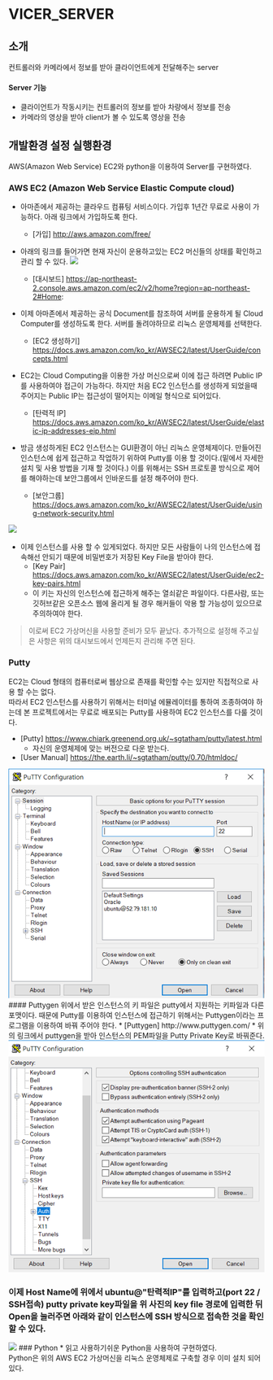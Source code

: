 # VICER_SERVER

## 소개
컨트롤러와 카메라에서 정보를 받아 클라이언트에게 전달해주는 server

#### Server 기능
* 클라이언트가 작동시키는 컨트롤러의 정보를 받아 차량에서 정보를 전송<br/>
* 카메라의 영상을 받아 client가 볼 수 있도록 영상을 전송

## 개발환경 설정 실행환경
AWS(Amazon Web Service) EC2와 python을 이용하여 Server를 구현하였다.

### AWS EC2 (Amazon Web Service Elastic Compute cloud)
* 아마존에서 제공하는 클라우드 컴퓨팅 서비스이다. 가입후 1년간 무료로 사용이 가능하다. 아래 링크에서 가입하도록 한다.
   * [가입] http://aws.amazon.com/free/<br/>
   
* 아래의 링크를 들어가면 현재 자신이 운용하고있는 EC2 머신들의 상태를 확인하고 관리 할 수 있다. 
   <img src="./img/대시보드.jpg">
   * [대시보드] https://ap-northeast-2.console.aws.amazon.com/ec2/v2/home?region=ap-northeast-2#Home:
   
* 이제 아마존에서 제공하는 공식 Document를 참조하여 서버를 운용하게 될 Cloud Computer를 생성하도록 한다. 서버를 돌려야하므로 리눅스 운영체제를 선택한다.
   * [EC2 생성하기] https://docs.aws.amazon.com/ko_kr/AWSEC2/latest/UserGuide/concepts.html
   
* EC2는 Cloud Computing을 이용한 가상 머신으로써 이에 접근 하려면 Public IP를 사용하여야 접근이 가능하다. 하지만 처음 EC2 인스턴스를 생성하게 되었을때 주어지는 Public IP는 접근성이 떨어지는 이메일 형식으로 되어있다.
   * [탄력적 IP] https://docs.aws.amazon.com/ko_kr/AWSEC2/latest/UserGuide/elastic-ip-addresses-eip.html

* 방금 생성하게된 EC2 인스턴스는 GUI환경이 아닌 리눅스 운영체제이다. 만들어진 인스턴스에 쉽게 접근하고 작업하기 위하여 Putty를 이용 할 것이다.(밑에서 자세한 설치 및 사용 방법을 기재 할 것이다.) 이를 위해서는 SSH 프로토콜 방식으로 제어를 해야하는데 보안그룹에서 인바운드를 설정 해주어야 한다.
   * [보안그룹] https://docs.aws.amazon.com/ko_kr/AWSEC2/latest/UserGuide/using-network-security.html
<img src="./img/인바운드2.png">

* 이제 인스턴스를 사용 할 수 있게되었다. 하지만 모든 사람들이 나의 인스턴스에 접속해선 안되기 때문에 비밀번호가 저장된 Key File을 받아야 한다.
   * [Key Pair] https://docs.aws.amazon.com/ko_kr/AWSEC2/latest/UserGuide/ec2-key-pairs.html
   * 이 키는 자신의 인스턴스에 접근하게 해주는 열쇠같은 파일이다. 다른사람, 또는 깃허브같은 오픈소스 웹에 올리게 될 경우 해커들이 악용 할 가능성이 있으므로 주의하여야 한다.

> 이로써 EC2 가상머신을 사용할 준비가 모두 끝났다. 추가적으로 설정해 주고싶은 사항은 위의 대시보드에서 언제든지 관리해 주면 된다.

### Putty
EC2는 Cloud 형태의 컴퓨터로써 웹상으로 존재를 확인할 수는 있지만 직접적으로 사용 할 수는 없다. </br> 따라서 EC2 인스턴스를 사용하기 위해서는 터미널 에뮬레이터를 통하여 조종하여야 하는데 본 프로젝트에서는 무료로 배포되는 Putty를 사용하여 EC2 인스턴스를 다룰 것이다.
* [Putty] https://www.chiark.greenend.org.uk/~sgtatham/putty/latest.html
   * 자신의 운영체제에 맞는 버전으로 다운 받는다.
* [User Manual] https://the.earth.li/~sgtatham/putty/0.70/htmldoc/

<img src="./img/putty.png">
#### Puttygen
위에서 받은 인스턴스의 키 파일은 putty에서 지원하는 키파일과 다른 포맷이다. 때문에 Putty를 이용하여 인스턴스에 접근하기 위해서는 Puttygen이라는 프로그램을 이용하여 바꿔 주어야 한다.
* [Puttygen] http://www.puttygen.com/
* 위의 링크에서 puttygen을 받아 인스턴스의 PEM파일을 Putty Private Key로 바꿔준다.
<img src="./img/puttyGen.png">

### 이제 Host Name에 위에서 ubuntu@"탄력적IP"를 입력하고(port 22 / SSH접속) putty private key파일을 위 사진의 key file 경로에 입력한 뒤 Open을 눌러주면 아래와 같이 인스턴스에 SSH 방식으로 접속한 것을 확인 할 수 있다.
<img src="./img/푸티.jpg">
### Python
* 읽고 사용하기쉬운 Python을 사용하여 구현하였다.<br/>
Python은 위의 AWS EC2 가상머신을 리눅스 운영체제로 구축할 경우 이미 설치 되어 있다.




